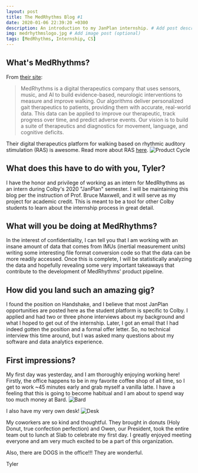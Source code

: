 ```yaml
---
layout: post
title: The MedRhythms Blog #1
date: 2020-01-06 22:39:20 +0300
description: An introduction to my JanPlan internship. # Add post description (optional)
img: medrhythmslogo.jpg # Add image post (optional)
tags: [MedRhythms, Internship, CS]
---
```


## What's MedRhythms? 
From [their site](https://www.medrhythms.com/):
>MedRhythms is a digital therapeutics company that uses sensors, music, and AI to build evidence-based, neurologic interventions to measure and improve walking. Our algorithms deliver personalized gait therapeutics to patients, providing them with accurate, real-world data. This data can be applied to improve our therapeutic, track progress over time, and predict adverse events. Our vision is to build a suite of therapeutics and diagnostics for movement, language, and cognitive deficits.

Their digital therapeutics platform for walking based on rhythmic auditory stimulation (RAS) is awesome. Read more about RAS [here](https://www.medrhythms.com/scientific-approach). 
![Product Cycle](https://images.squarespace-cdn.com/content/v1/5acc07d785ede17ae0d5299e/1532205782425-FE32IGCRLK3QW5UXMA0P/ke17ZwdGBToddI8pDm48kJFTrNqslvvhZ4W2oav9kVx7gQa3H78H3Y0txjaiv_0fDoOvxcdMmMKkDsyUqMSsMWxHk725yiiHCCLfrh8O1z5QHyNOqBUUEtDDsRWrJLTmLLxGPZs9cXJqW7PQ94qJw18QT95Zy9hrRmGLz010h0E4e0JL_JAg80upQx5ikfZe/productcycle.jpg?format=2500w)

## What does this have to do with you, Tyler?
I have the honor and privilege of working as an intern for MedRhythms as an intern during Colby's 2020 "JanPlan" semester. I will be maintaining this blog per the instruction of Prof. Bruce Maxwell, and it will serve as my project for academic credit. This is meant to be a tool for other Colby students to learn about the internship process in great detail.

## What will you be doing at MedRhythms?
In the interest of confidentiality, I can tell you that I am working with an insane amount of data that comes from IMUs (inertial measurement units) writing some interesting file format conversion code so that the data can be more readily accessed. Once this is complete, I will be statistically analyzing the data and hopefully revealing some very important takeaways that contribute to the development of MedRhythms' product pipeline.

## How did you land such an amazing gig?
I found the position on Handshake, and I believe that most JanPlan opportunities are posted here as the student platform is specific to Colby. I applied and had two or three phone interviews about my background and what I hoped to get out of the internship. Later, I got an email that I had indeed gotten the position and a formal offer letter. So, no technical interview this time around, but I was asked many questions about my software and data analytics experience. 

## First impressions?
My first day was yesterday, and I am thoroughly enjoying working here! Firstly, the office happens to be in my favorite coffee shop of all time, so I get to work ~45 minutes early and grab myself a vanilla latte. I have a feeling that this is going to become habitual and I am about to spend way too much money at Bard. 
![Bard](https://i.imgur.com/st85ypV.jpg)

I also have my very own desk! 
![Desk](https://i.imgur.com/NJZGDJK.jpg)

My coworkers are so kind and thoughtful. They brought in donuts (Holy Donut, true confection perfection) and Owen, our President, took the entire team out to lunch at Slab to celebrate my first day. I greatly enjoyed meeting everyone and am very much excited to be a part of this organization.

Also, there are DOGS in the office!!! They are wonderful. 

Tyler
